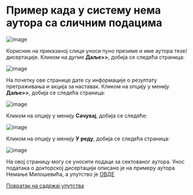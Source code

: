 # Пример када у систему нема аутора са сличним подацима 
 
 ![image](https://user-images.githubusercontent.com/29538544/178440831-68fa63c2-f635-4738-b40e-8eedca18612f.png)
 
Корисник на приказаној слици уноси пуно презиме и име аутора тезе/дисертације. Кликом на дугме **Даље>>**, добија се следећа страница: 

![image](https://user-images.githubusercontent.com/29538544/178441091-dd1dc67f-d79a-446d-b602-6f547217bd64.png)
 
На почетку ове странице дате су информације о резултату претраживања и акција за наставак. Кликом на опцију у менију **Даље>>**, добија се следећа страница: 

![image](https://user-images.githubusercontent.com/29538544/178441231-1b61be86-cdfc-4b40-9dd0-a828a311e15f.png)
  
Кликом на опцију у менију **Сачувај**, добија се следеће:

![image](https://user-images.githubusercontent.com/29538544/178441372-e768d0f0-bd71-40f7-8810-f679eed3d3d8.png)
 
Кликом на опцију у менију **У реду**, добија се следећа страница:

![image](https://user-images.githubusercontent.com/29538544/178441490-be24c1cd-b453-4d05-8bad-16258a4a9cce.png)
 
На овој страницу могу се уносити подаци за сектованог аутора. Унос података о докторској дисертацији описано је на примеру аутора Немање Милошевића, а упутство је  [ОВДЕ](../../unosPodataka.md)

[Повратак на садржај упутства](../../uputstvoDigitalnaDisertacija.md#садржај)
